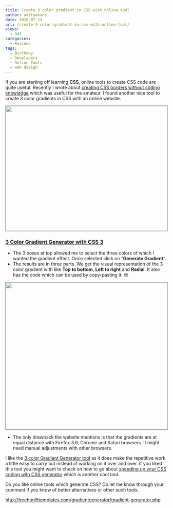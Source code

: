 ```yaml
---
title: Create 3 color gradient in CSS with online tool
author: adityakane
date: 2010-07-23
url: /create-3-color-gradient-in-css-with-online-tool/
views:
  - 945
categories:
  - Reviews
tags:
  - Birthday
  - Developers
  - Online Tools
  - web design
---
```

If you are starting off learning **CSS**, online tools to create CSS code are quite useful. Recently I wrote about [creating CSS borders without coding knowledge][1] which was useful for the amateur. I found another nice tool to create 3 color gradients in CSS with an online website.

<p style="text-align: center;">
  <a rel="attachment wp-att-28583" href="http://devilsworkshop.org/create-3-color-gradient-in-css-with-online-tool/gradient_css_online_tool/"><img class="aligncenter size-full wp-image-28583" style="border: 1px solid grey;" title="Gradient_CSS_online_tool" src="http://cdn.devilsworkshop.org/files/2010/07/Gradient_CSS_online_tool.png" alt="" width="550" height="389" /></a>
</p>

### <a href="http://freehtml5templates.com/gradientgenerator/gradient-generator.php" onclick="_gaq.push(['_trackEvent', 'outbound-article', 'http://freehtml5templates.com/gradientgenerator/gradient-generator.php', '3 Color Gradient Generator with CSS 3']);" >3 Color Gradient Generator with CSS 3</a>

  * The 3 boxes at top allowed me to select the three colors of which I wanted the gradient effect. Once selected click on &#8220;**Generate Gradient**&#8220;.
  * The results are in three parts. We get the visual representation of the 3 color gradient with like **Top to bottom**, **Left to right** and **Radial**. It also has the code which can be used by copy-pasting it. 😉

<p style="text-align: center;">
  <a rel="attachment wp-att-28586" href="http://devilsworkshop.org/create-3-color-gradient-in-css-with-online-tool/gradient_css_3_colors/"><img class="aligncenter size-full wp-image-28586" style="border: 1px solid grey;" title="Gradient_CSS_3_colors" src="http://cdn.devilsworkshop.org/files/2010/07/Gradient_CSS_3_colors.png" alt="" width="550" height="458" /></a>
</p>

  * The only drawback the website mentions is that the gradients are at equal distance with Firefox 3.6, Chrome and Safari browsers. It might need manual adjustments with other browsers.

I like the <a href="http://freehtml5templates.com/gradientgenerator/gradient-generator.php" onclick="_gaq.push(['_trackEvent', 'outbound-article', 'http://freehtml5templates.com/gradientgenerator/gradient-generator.php', '3 color Gradient Generator tool']);" >3 color Gradient Generator tool</a> as it does make the repetitive work a little easy to carry out instead of working on it over and over. If you liked this tool you might want to check on how to go about [speeding up your CSS coding with CSS generator][2] which is another cool tool.

Do you like online tools which generate CSS? Do let me know through your comment if you know of better alternatives or other such tools.

<a href="http://freehtml5templates.com/gradientgenerator/gradient-generator.php" onclick="_gaq.push(['_trackEvent', 'outbound-article', 'http://freehtml5templates.com/gradientgenerator/gradient-generator.php', 'http://freehtml5templates.com/gradientgenerator/gradient-generator.php']);" >http://freehtml5templates.com/gradientgenerator/gradient-generator.php</a>

 [1]: http://devilsworkshop.org/create-css-borders-without-coding-knowledge/ "creating CSS borders without coding knowledge"
 [2]: http://devilsworkshop.org/speed-up-your-css-coding-with-css-generator/
